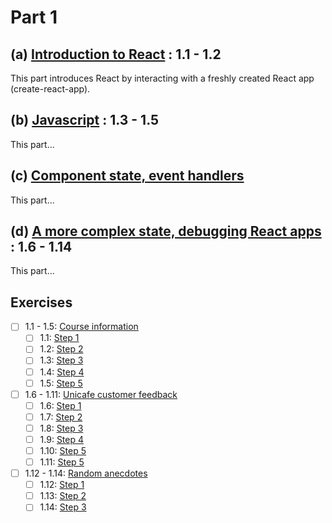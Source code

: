 # Part 1
## (a) [Introduction to React](https://fullstackopen.com/en/part1/introduction_to_react) : 1.1 - 1.2
This part introduces React by interacting with a freshly created React app (create-react-app).
## (b) [Javascript](https://fullstackopen.com/en/part1/java_script) : 1.3 - 1.5
This part...
## (c) [Component state, event handlers](https://fullstackopen.com/en/part1/component_state_event_handlers)
This part...
## (d) [A more complex state, debugging React apps](https://fullstackopen.com/en/part1/a_more_complex_state_debugging_react_apps) : 1.6 - 1.14
This part...
## Exercises
- [ ] 1.1 - 1.5: [Course information]()
    - [ ] 1.1: [Step 1]()
    - [ ] 1.2: [Step 2]()
    - [ ] 1.3: [Step 3]()
    - [ ] 1.4: [Step 4]()
    - [ ] 1.5: [Step 5]()
- [ ] 1.6 - 1.11: [Unicafe customer feedback]()
    - [ ] 1.6: [Step 1]()
    - [ ] 1.7: [Step 2]()
    - [ ] 1.8: [Step 3]()
    - [ ] 1.9: [Step 4]()
    - [ ] 1.10: [Step 5]()
    - [ ] 1.11: [Step 5]()
- [ ] 1.12 - 1.14: [Random anecdotes]()
    - [ ] 1.12: [Step 1]()
    - [ ] 1.13: [Step 2]()
    - [ ] 1.14: [Step 3]()